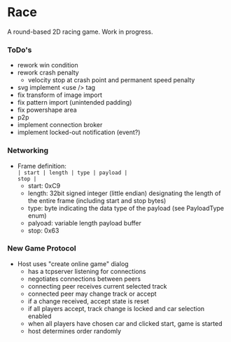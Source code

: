 # Race
A round-based 2D racing game.
Work in progress.

### ToDo's
* rework win condition
* rework crash penalty
  - velocity stop at crash point and permanent speed penalty
* svg implement \<use /\> tag
* fix transform of image import
* fix pattern import (unintended padding)
* fix powershape area
* p2p
* implement connection broker
* implement locked-out notification (event?)

### Networking
* Frame definition:<br/>
<code>| start | length | type | payload | stop |</code>
  - start: 0xC9
  - length: 32bit signed integer (little endian) designating the length of the entire frame (including start and stop bytes)
  - type: byte indicating the data type of the payload (see PayloadType enum)
  - palyoad: variable length payload buffer
  - stop:  0x63

### New Game Protocol
 * Host uses "create online game" dialog
   - has a tcpserver listening for connections
   - negotiates connections between peers
   - connecting peer receives current selected track
   - connected peer may change track or accept
   - if a change received, accept state is reset
   - if all players accept, track change is locked and car selection enabled
   - when all players have chosen car and clicked start, game is started
   - host determines order randomly